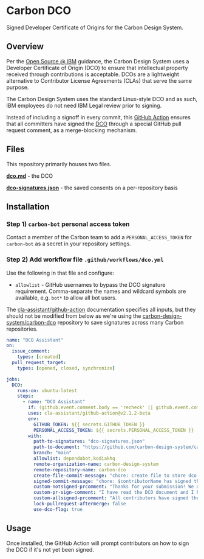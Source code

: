 # Carbon DCO

Signed Developer Certificate of Origins for the Carbon Design System.

## Overview

Per the
[Open Source @ IBM](https://w3.ibm.com/developer/opensource/frequently-asked-questions/faq-contribute/#contribute-faq-approved-cla-dco-list)
guidance, the Carbon Design System uses a Developer Certificate of Origin (DCO)
to ensure that intellectual property received through contributions is
acceptable. DCOs are a lightweight alternative to Contributor License Agreements
(CLAs) that serve the same purpose.

The Carbon Design System uses the standard Linux-style DCO and as such, IBM
employees do not need IBM Legal review prior to signing.

Instead of including a signoff in every commit, this
[GitHub Action](https://github.com/cla-assistant/github-action) ensures that all
committers have signed the
[DCO](https://github.com/carbon-design-system/carbon-dco/blob/main/dco.md)
through a special GitHub pull request comment, as a merge-blocking mechanism.

## Files

This repository primarily houses two files.

**[dco.md](https://github.com/carbon-design-system/carbon-dco/blob/main/dco.md)** -
the DCO

**[dco-signatures.json](https://github.com/carbon-design-system/carbon-dco/blob/main/dco-signatures.json)** -
the saved consents on a per-repository basis

## Installation

### Step 1) `carbon-bot` personal access token

Contact a member of the Carbon team to add a `PERSONAL_ACCESS_TOKEN` for
`carbon-bot` as a secret in your repository settings.

### Step 2) Add workflow file `.github/workflows/dco.yml`

Use the following in that file and configure:

- `allowlist` - GitHub usernames to bypass the DCO signature requirement.
  Comma-separate the names and wildcard symbols are available, e.g. `bot*` to
  allow all bot users.

The
[cla-assistant/github-action](https://github.com/cla-assistant/github-action)
documentation specifies all inputs, but they should not be modified from below
as we're using the
[carbon-design-system/carbon-dco](https://github.com/carbon-design-system/carbon-dco)
repository to save signatures across many Carbon repositories.

<!-- prettier-ignore -->
```yml
name: "DCO Assistant"
on:
  issue_comment:
    types: [created]
  pull_request_target:
    types: [opened, closed, synchronize]

jobs:
  DCO:
    runs-on: ubuntu-latest
    steps:
      - name: "DCO Assistant"
        if: (github.event.comment.body == 'recheck' || github.event.comment.body == 'I have read the DCO document and I hereby sign the DCO.') || github.event_name == 'pull_request_target'
        uses: cla-assistant/github-action@v2.1.2-beta
        env:
          GITHUB_TOKEN: ${{ secrets.GITHUB_TOKEN }}
          PERSONAL_ACCESS_TOKEN: ${{ secrets.PERSONAL_ACCESS_TOKEN }}
        with:
          path-to-signatures: "dco-signatures.json"
          path-to-document: "https://github.com/carbon-design-system/carbon-dco/blob/main/dco.md"
          branch: "main"
          allowlist: dependabot,kodiakhq
          remote-organization-name: carbon-design-system
          remote-repository-name: carbon-dco
          create-file-commit-message: "chore: create file to store dco signatures"
          signed-commit-message: "chore: $contributorName has signed the dco in #$pullRequestNo"
          custom-notsigned-prcomment: "Thanks for your submission! We ask that $you sign our [Developer Certificate of Origin](https://github.com/carbon-design-system/carbon-dco/blob/main/dco.md) before we can accept your contribution. You can sign the DCO by adding a comment below using this text:"
          custom-pr-sign-comment: "I have read the DCO document and I hereby sign the DCO."
          custom-allsigned-prcomment: "All contributors have signed the DCO."
          lock-pullrequest-aftermerge: false
          use-dco-flag: true
```

## Usage

Once installed, the GitHub Action will prompt contributors on how to sign the
DCO if it's not yet been signed.
